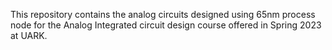 This repository contains the analog circuits designed using 65nm process node for the Analog Integrated circuit design course offered in Spring 2023 at UARK. 
